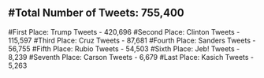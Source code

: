 #Total Number of Tweets: 755,400 
---
#First Place: Trump Tweets - 420,696
#Second Place: Clinton Tweets - 115,597
#Third Place: Cruz Tweets - 87,681
#Fourth Place: Sanders Tweets - 56,755
#Fifth Place: Rubio Tweets - 54,503
#Sixth Place: Jeb! Tweets - 8,239
#Seventh Place: Carson Tweets - 6,679
#Last Place: Kasich Tweets - 5,263
